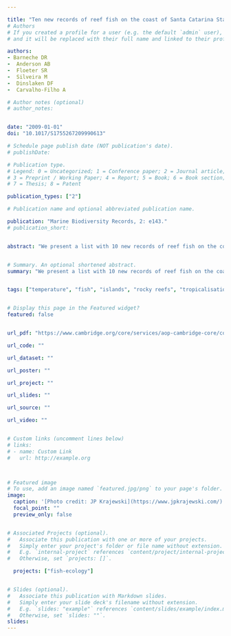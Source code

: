 ```yaml
---

title: "Ten new records of reef fish on the coast of Santa Catarina State, Brazil"
# Authors
# If you created a profile for a user (e.g. the default `admin` user), write the username (folder name) here
# and it will be replaced with their full name and linked to their profile.

authors:
- Barneche DR
-  Anderson AB
-  Floeter SR
-  Silveira M
-  Dinslaken DF
-  Carvalho-Filho A

# Author notes (optional)
# author_notes:


date: "2009-01-01"
doi: "10.1017/S1755267209990613"

# Schedule page publish date (NOT publication's date).
# publishDate:

# Publication type.
# Legend: 0 = Uncategorized; 1 = Conference paper; 2 = Journal article;
# 3 = Preprint / Working Paper; 4 = Report; 5 = Book; 6 = Book section;
# 7 = Thesis; 8 = Patent

publication_types: ["2"]

# Publication name and optional abbreviated publication name.

publication: "Marine Biodiversity Records, 2: e143."
# publication_short:


abstract: "We present a list with 10 new records of reef fish on the coast of Santa Catarina State, the southernmost site of tropical reef fish occurrence on the Brazilian coast. We also comment on the distribution-range of the recently described *Halichoeres sazimai* (Labridae)."


# Summary. An optional shortened abstract.
summary: "We present a list with 10 new records of reef fish on the coast of Santa Catarina State, the southernmost site of tropical reef fish occurrence on the Brazilian coast. We also comment on the distribution-range of the recently described *Halichoeres sazimai* (Labridae)."


tags: ["temperature", "fish", "islands", "rocky reefs", "tropicalisation"]


# Display this page in the Featured widget?
featured: false


url_pdf: "https://www.cambridge.org/core/services/aop-cambridge-core/content/view/306D260127934DED4C9B35D0A6A1966C/S1755267209990613a.pdf/ten_new_records_of_reef_fish_on_the_coast_of_santa_catarina_state_brazil.pdf"

url_code: ""

url_dataset: ""

url_poster: ""

url_project: ""

url_slides: ""

url_source: ""

url_video: ""


# Custom links (uncomment lines below)
# links:
# - name: Custom Link
#   url: http://example.org



# Featured image
# To use, add an image named `featured.jpg/png` to your page's folder.
image:
  caption: '[Photo credit: JP Krajewski](https://www.jpkrajewski.com/)'
  focal_point: ""
  preview_only: false


# Associated Projects (optional).
#   Associate this publication with one or more of your projects.
#   Simply enter your project's folder or file name without extension.
#   E.g. `internal-project` references `content/project/internal-project/index.md`.
#   Otherwise, set `projects: []`.

  projects: ["fish-ecology"]


# Slides (optional).
#   Associate this publication with Markdown slides.
#   Simply enter your slide deck's filename without extension.
#   E.g. `slides: "example"` references `content/slides/example/index.md`.
#   Otherwise, set `slides: ""`.
slides:
---
```



